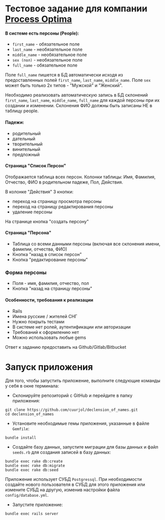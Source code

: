 # Тестовое задание для компании [Process Optima](https://process-optima.com/)

#### В системе есть персоны (People):

- `first_name` - обязательное поле
- `last_name` - необязательное поле
- `middle_name` - необязательное поле
- `sex (пол)` - необязательное поле
- `full_name` - обязательное поле

Поле `full_name` пишется в БД автоматически исходя из предоставленных полей `first_name`, 
`last_name`, `middle_name`. Поле `sex` может быть только 2х типов - "Мужской" и "Женский".

Необходимо реализовать автоматическую запись в БД склонений `first_name`, `last_name`,
`middle_name`, `full_name` для каждой персоны при их создании и изменении.
Склонения ФИО должны быть записаны НЕ в таблицу people.

#### Падежи:

- родительный
- дательный
- творительный
- винительный
- предложный

#### Страница "Список Персон"

Отображается таблица всех персон. Колонки таблицы: Имя, Фамилия, Отчество,
ФИО в родительном падеже, Пол, Действия.

В колонке "Действия" 3 кнопки:

- переход на страницу просмотра персоны
- переход на страницу редактирования персоны
- удаление персоны

На странице кнопка "создать персону"

#### Страница "Персона"

- Таблица со всеми данными персоны (включая все склонения имени, фамилии, отчества, ФИО)
- Кнопка "назад в список персон"
- Кнопка "редактирование персоны"

### Форма персоны

- Поля - имя, фамилия, отчество, пол
- Кнопка "назад на страницу персоны"

#### Особенности, требования к реализации

- Rails
- Имена русские / жителей СНГ
- Нужно покрыть тестами
- В системе нет ролей, аутентификации или авторизации
- Требований к оформлению нет
- Можно использовать любые gems

Ответ к заданию предоставить на Github/Gitlab/Bitbucket

# Запуск приложения

Для того, чтобы запустить приложение, выполните следующие команды у себя в окне терминала:

* Склонируйте репозиторий с GitHub и перейдите в папку приложения:
```
git clone https://github.com/cuurjol/declension_of_names.git
cd declension_of_names
```

* Установите необходимые гемы приложения, указанные в файле `Gemfile`:
```
bundle install
```

* Создайте базу данных, запустите миграции для базы данных и файл `seeds.rb` для создания записей в базу данных:
```
bundle exec rake db:create
bundle exec rake db:migrate
bundle exec rake db:seed
```
Приложение использует СУБД `Postgressql`. При необходимости создайте нового пользователя в СУБД для этого приложения 
или измените СУБД на другую, изменив настройки файла `config/database.yml`.

* Запустите приложение:
```
bundle exec rails server
```